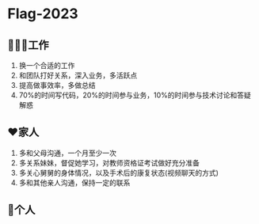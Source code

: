 # Flag-2023

## 👨🏾‍💻工作

1. 换一个合适的工作
2. 和团队打好关系，深入业务，多活跃点
3. 提高做事效率，多做总结
4. 70%的时间写代码，20%的时间参与业务，10%的时间参与技术讨论和答疑解惑

## ❤️家人

1. 多和父母沟通，一个月至少一次
2. 多关系妹妹，督促她学习，对教师资格证考试做好充分准备
3. 多关心舅舅的身体情况，以及手术后的康复状态(视频聊天的方式)
4. 多和其他亲人沟通，保持一定的联系

## 🤺个人
